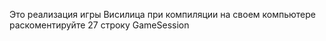 Это реализация игры Висилица
при компиляции на своем компьютере раскоментируйте 27 строку GameSession
